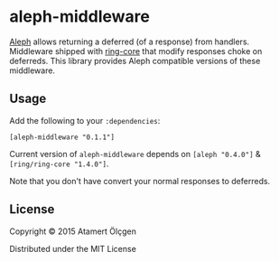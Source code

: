 # aleph-middleware

[Aleph](http://aleph.io/) allows returning a deferred (of a response) from
handlers. Middleware shipped with [ring-core](https://github.com/ring-clojure/ring)
that modify responses choke on deferreds. This library provides Aleph compatible
versions of these middleware.


## Usage

Add the following to your `:dependencies`:

    [aleph-middleware "0.1.1"]

Current version of `aleph-middleware` depends on `[aleph "0.4.0"]` &
`[ring/ring-core "1.4.0"]`.

Note that you don't have convert your normal responses to deferreds.


## License

Copyright © 2015 Atamert Ölçgen

Distributed under the MIT License
